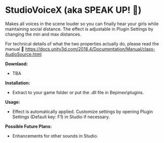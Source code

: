 # StudioVoiceX (aka SPEAK UP! 📢)

Makes all voices in the scene louder so you can finally hear your girls while maintaining social distance.
The effect is adjustable in Plugin Settings by changing the min and max distances.

For technical details of what the two properties actually do, please read the manual 📖
https://docs.unity3d.com/2018.4/Documentation/Manual/class-AudioSource.html

**Downlaod:**
 - TBA

**Installation:**
 - Extract to your game folder or put the .dll file in Bepinex\plugins.

**Usage:**
 - Effect is automatically applied. Customize settings by opening Plugin Settings (Default key: F1) in Studio if necessary.
 
**Possible Future Plans:**
 - Enhancements for other sounds in Studio.

